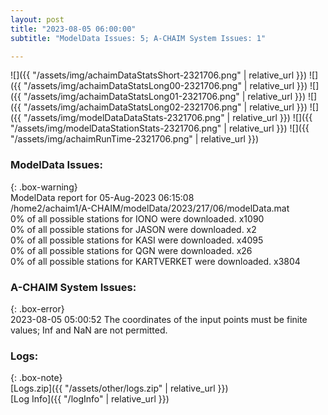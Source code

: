 ```yaml
---
layout: post
title: "2023-08-05 06:00:00"
subtitle: "ModelData Issues: 5; A-CHAIM System Issues: 1"

---
```


![]({{ "/assets/img/achaimDataStatsShort-2321706.png" | relative_url }})
![]({{ "/assets/img/achaimDataStatsLong00-2321706.png" | relative_url }})
![]({{ "/assets/img/achaimDataStatsLong01-2321706.png" | relative_url }})
![]({{ "/assets/img/achaimDataStatsLong02-2321706.png" | relative_url }})
![]({{ "/assets/img/modelDataDataStats-2321706.png" | relative_url }})
![]({{ "/assets/img/modelDataStationStats-2321706.png" | relative_url }})
![]({{ "/assets/img/achaimRunTime-2321706.png" | relative_url }})


### ModelData Issues:  
  
{: .box-warning}  
 ModelData report for 05-Aug-2023 06:15:08   
 /home2/achaim1/A-CHAIM/modelData/2023/217/06/modelData.mat   
 0% of all possible stations for IONO were downloaded. x1090   
 0% of all possible stations for JASON were downloaded. x2   
 0% of all possible stations for KASI were downloaded. x4095   
 0% of all possible stations for QGN were downloaded. x26   
 0% of all possible stations for KARTVERKET were downloaded. x3804   
  
### A-CHAIM System Issues:  
  
{: .box-error}  
2023-08-05 05:00:52 The coordinates of the input points must be finite values; Inf and NaN are not permitted.  

### Logs:  
  
{: .box-note}  
[Logs.zip]({{ "/assets/other/logs.zip" | relative_url }})  
[Log Info]({{ "/logInfo" | relative_url }})  
